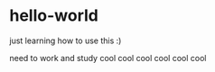 # hello-world
just learning how to use this :)

need to work and study
cool cool cool cool cool cool
